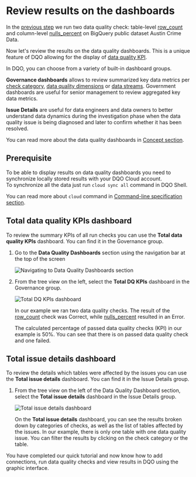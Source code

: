 # Review results on the dashboards

In the [previous step](../run-data-quality-checks/run-data-quality-checks.md) we run two data quality check: table-level
[row_count](../../checks/table/standard/row-count.md) and column-level [nulls_percent](../../checks/column/nulls/not-nulls-percent.md)
on BigQuery public dataset Austin Crime Data. 

Now let's review the results on the data quality dashboards. This is a unique feature of DQO allowing for the display of [data quality KPI](../../dqo-concepts/data-quality-kpis/data-quality-kpis.md).

In DQO, you can choose from a variety of built-in dashboard groups.

**Governance dashboards** allows to review summarized key data metrics per [check category](../../checks/#categories-of-checks),
[data quality dimensions](../../dqo-concepts/data-quality-dimensions/data-quality-dimensions.md) or [data streams](../../dqo-concepts/data-stream-segmentation/data-stream-segmentation.md).
Government dashboards are useful for senior management to review aggregated key data metrics.

**Issue Details** are useful for data engineers and data owners to better understand data dynamics during the investigation phase when the data quality issue is being diagnosed and
later to confirm whether it has been resolved.

You can read more about the data quality dashboards in [Concept section](../../dqo-concepts/data-quality-dashboards/data-quality-dashboards.md).

## Prerequisite

To be able to display results on data quality dashboards you need to synchronize locally stored results with your DQO Cloud account.  
To synchronize all the data just run `cloud sync all` command in DQO Shell.

You can read more about `cloud` command in [Command-line specification section](../../command-line-interface/cloud.md).

## Total data quality KPIs dashboard

To review the summary KPIs of all run checks you can use the **Total data quality KPIs** dashboard.
You can find it in the Governance group.

1. Go to the **Data Quality Dashboards** section using the navigation bar at the top of the screen

    ![Navigating to Data Quality Dashboards section](https://docs.dqo.ai/docs/images/getting-started/data-quality-dashboards-section.jpg)
    
2. From the tree view on the left, select the **Total DQ KPIs** dashboard in the Governance group. 

    ![Total DQ KPIs dashboard](https://docs.dqo.ai/docs/images/getting-started/total-dq-kpis-dashboard.jpg)

    In our example we ran two data quality checks. The result of the [row_count](../../checks/table/standard/row-count.md) 
    check was Correct, while [nulls_percent](../../checks/column/nulls/not-nulls-percent.md) resulted in an Error.

    The calculated percentage of passed data quality checks (KPI) in our example is 50%. You can see that there is on passed data quality
    check and one failed.  

## Total issue details dashboard

To review the details which tables were affected by the issues you can use the **Total issue details** dashboard. 
You can find it in the Issue Details group.

1. From the tree view on the left of the Data Quality Dashboard section, select the **Total issue details** dashboard in the Issue Details group. 

    ![Total issue details dashboard](https://docs.dqo.ai/docs/images/getting-started/total-issue-details-dashboard.jpg)

    On the **Total issue details** dashboard, you can see the results broken down by categories of checks, as well as the 
    list of tables affected by the issues. In our example, there is only one table with one data quality issue. 
    You can filter the results by clicking on the check category or the table.  


You have completed our quick tutorial and now know how to add connections, run data quality checks and view results in 
DQO using the graphic interface.